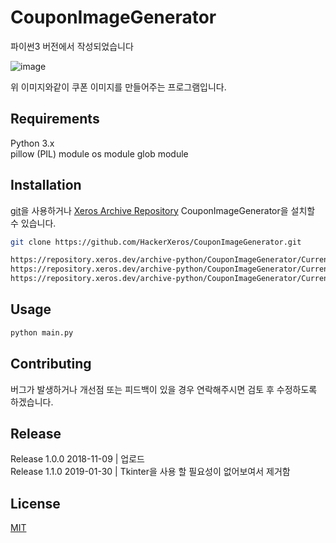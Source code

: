 # CouponImageGenerator
파이썬3 버전에서 작성되었습니다

![image](https://user-images.githubusercontent.com/28831755/51917131-364cc680-2422-11e9-9c20-f0e65d89c3c2.png)  

위 이미지와같이 쿠폰 이미지를 만들어주는 프로그램입니다.

## Requirements
Python 3.x  
pillow (PIL) module
os module
glob module  

## Installation

[git](https://git-scm.com/)을 사용하거나 [Xeros Archive Repository](https://repository.xeros.dev) CouponImageGenerator을 설치할 수 있습니다.  

```bash
git clone https://github.com/HackerXeros/CouponImageGenerator.git
```
```bash
https://repository.xeros.dev/archive-python/CouponImageGenerator/Current-Version/CouponImageGenerator.zip
https://repository.xeros.dev/archive-python/CouponImageGenerator/Current-Version/CouponImageGenerator.tar
https://repository.xeros.dev/archive-python/CouponImageGenerator/Current-Version/CouponImageGenerator.tar.gz
```

## Usage

```bash
python main.py
```

## Contributing
버그가 발생하거나 개선점 또는 피드백이 있을 경우 연락해주시면 검토 후 수정하도록 하겠습니다.

## Release
Release 1.0.0 2018-11-09 | 업로드  
Release 1.1.0 2019-01-30 | Tkinter을 사용 할 필요성이 없어보여서 제거함

## License
[MIT](https://choosealicense.com/licenses/mit/)
